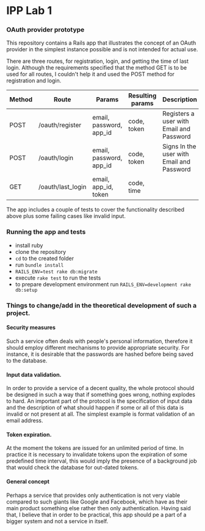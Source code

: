 
# IPP Lab 1

### OAuth provider prototype

This repository contains a Rails app that illustrates the concept of an
OAuth provider in the simplest instance possible and is not intended
for actual use.

There are three routes, for registration, login, and getting the time of
last login. Although the requirements specified that the method GET is
to be used for all routes, I couldn't help it and used the POST method
for registration and login.

| Method | Route             | Params                  | Resulting params | Description                               |
|--------|-------------------|-------------------------|------------------|-------------------------------------------|
| POST   | /oauth/register   | email, password, app_id | code, token      | Registers a user with Email and Password  |
| POST   | /oauth/login      | email, password, app_id | code, token      | Signs In the user with Email and Password |
| GET    | /oauth/last_login | email, app_id, token    | code, time       |                                           |

The app includes a couple of tests to cover the functionality described
above plus some failing cases like invalid input.

### Running the app and tests

- install ruby
- clone the repository
- `cd` to the created folder
- run `bundle install`
- `RAILS_ENV=test rake db:migrate`
- execute `rake test` to run the tests
- to prepare development environment run `RAILS_ENV=development rake db:setup`

### Things to change/add in the theoretical development of such a project.

#### Security measures

Such a service often deals with people's personal information, therefore
it should employ different mechanisms to provide appropriate security.
For instance, it is desirable that the passwords are hashed before being
saved to the database.

#### Input data validation.

In order to provide a service of a decent quality, the whole protocol
should be designed in such a way that if something goes wrong, nothing
explodes to hard. An important part of the protocol is the specification
of input data and the description of what should happen if some or all
of this data is invalid or not present at all. The simplest example is
format validation of an email address.

#### Token expiration.

At the moment the tokens are issued for an unlimited period of time.
In practice it is necessary to invalidate tokens upon the expiration
of some predefined time interval, this would imply the presence of
a background job that would check the database for out-dated tokens.

#### General concept

Perhaps a service that provides only authentication is not very viable
compared to such giants like Google and Facebook, which have as their
main product something else rather then only authentication. Having said
that, I believe that in order to be practical, this app should pe a part
of a bigger system and not a service in itself.
